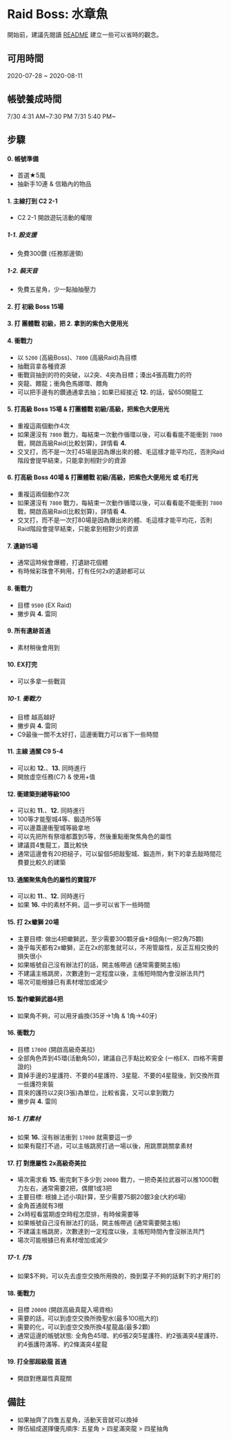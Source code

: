 # Raid Boss: 水章魚

開始前，建議先閱讀 [README][Main] 建立一些可以省時的觀念。

[Main]: README.md

## 可用時間
2020-07-28 ~ 2020-08-11

## 帳號養成時間
7/30 4:31 AM~7:30 PM
7/31 5:40 PM~

## 步驟
#### 0. 帳號準備
  - 首選★5風
  - 抽新手10連 & 信箱內的物品

#### 1. 主線打到 C2 2-1
  - C2 2-1 開啟遊玩活動的權限

##### 1-1. 設支援
  - 免費300鑽 (任務那邊領)

##### 1-2. 裝天音
  - 免費五星角，少一點抽抽壓力

#### 2. 打 初級 Boss 15場
  
#### 3. 打 團體戰 初級，把 2. 拿到的紫色大便用光

#### 4. 衝戰力
  - 以 `5200` (高級Boss)、`7800` (高級Raid)為目標
  - 抽戰貨拿各種資源
  - 衝戰貨抽到的符的突破，以2突、4突為目標；湊出4張高戰力的符
  - 突龍、餵龍；衝角色馬娜環、餵角
  - 可以把手邊有的鑽通通拿去抽；如果已經接近 **12.** 的話，留650開龍工

#### 5. 打高級 Boss 15場 & 打團體戰 初級/高級，把紫色大便用光
  - 重複這兩個動作4次
  - 如果還沒有 `7800` 戰力，每結束一次動作循環以後，可以看看能不能衝到 `7800` 戰，開啟高級Raid(比較划算)，詳情看 **4.**
  - 交叉打，而不是一次打45場是因為爆出來的體、毛這樣才能平均花，否則Raid階段會提早結束，只能拿到相對少的資源

#### 6. 打高級 Boss 40場 & 打團體戰 初級/高級，把紫色大便用光 或 毛打光
  - 重複這兩個動作2次
  - 如果還沒有 `7800` 戰力，每結束一次動作循環以後，可以看看能不能衝到 `7800` 戰，開啟高級Raid(比較划算)，詳情看 **4.**
  - 交叉打，而不是一次打80場是因為爆出來的體、毛這樣才能平均花，否則Raid階段會提早結束，只能拿到相對少的資源
  
#### 7. 遺跡15場
  - 通常這時候會爆體，打遺跡花個體
  - 有時候彩珠會不夠用，打有任何2x的遺跡都可以
  
#### 8. 衝戰力
  - 目標 `9500` (EX Raid)
  - 撇步與 **4.** 雷同

#### 9. 所有遺跡首通
  - 素材稍後會用到

#### 10. EX打完
  - 可以多拿一些戰貨
  
##### 10-1. 衝戰力
  - 目標 越高越好
  - 撇步與 **4.** 雷同
  - C9最後一關不太好打，這邊衝戰力可以省下一些時間

#### 11. 主線 通關 C9 5-4
  - 可以和 **12.**、**13.** 同時進行
  - 開放虛空任務(C7) & 使用+值
  
#### 12. 衝建築到總等級100
  - 可以和 **11.**、**12.** 同時進行
  - 100等才能聖城4等、鍛造所5等
  - 可以邊蓋邊衝聖城等級拿地
  - 可以先把所有祭壇都蓋到5等，然後重點衝聚焦角色的屬性
  - 建議買4隻龍工，蓋比較快
  - 通常這邊會有20把槌子，可以留個5把敲聖城、鍛造所，剩下的拿去敲時間花費要比較久的建築
  
#### 13. 通關聚焦角色的屬性的寶龍7F
  - 可以和 **11.**、**12.** 同時進行
  - 如果 **16.** 中的素材不夠，這一步可以省下一些時間
  
#### 15. 打 2x蠍獅 20場
  - 主要目標: 做出4把蠍獅武，至少需要300顆牙齒+8個角(一把2角75顆)
  - 幾乎每天都有2x蠍獅，正在2x的那隻就可以，不用管屬性，反正互相交換的損失很小
  - 如果帳號自己沒有辦法打的話，開主帳帶過 (通常需要開主帳)
  - 不建議主帳跳房，次數達到一定程度以後，主帳短時間內會沒辦法共鬥
  - 場次可能根據已有素材增加或減少

#### 15. 製作蠍獅武器4把
  - 如果角不夠，可以用牙齒換(35牙→1角 & 1角→40牙)
  
#### 16. 衝戰力
  - 目標 `17000` (開啟高級奇美拉)
  - 全部角色弄到45環(活動角50)，建議自己手點比較安全 (一格EX、四格不需要證的)
  - 賣掉手邊的3星護符、不要的4星護符、3星龍、不要的4星龍後，到交換所買一些護符來裝
  - 買來的護符以2突(3張)為單位，比較省露，又可以拿到戰力
  - 撇步與 **4.** 雷同
  
##### 16-1. 打素材
  - 如果 **16.** 沒有辦法衝到 `17000` 就需要這一步
  - 如果有龍打不過，可以主帳跳房打過一場以後，用跳票跳關拿素材
  
#### 17. 打 對應屬性 2x高級奇美拉
  - 場次需求看 **15.** 衝完剩下多少到 `20000` 戰力，一把奇美拉武器可以推1000戰力左右，通常需要2把，偶爾1或3把
  - 主要目標: 根據上述小項計算，至少需要75銅20銀3金(大約6場)
  - 金角首通就有3根
  - 2x時程看當期虛空時程怎麼排，有時候需要等
  - 如果帳號自己沒有辦法打的話，開主帳帶過 (通常需要開主帳)
  - 不建議主帳跳房，次數達到一定程度以後，主帳短時間內會沒辦法共鬥
  - 場次可能根據已有素材增加或減少
  
##### 17-1. 打$
  - 如果$不夠，可以先去虛空交換所用換的，換到葉子不夠的話剩下的才用打的
  
#### 18. 衝戰力
  - 目標 `20000` (開啟高級真龍入場資格)
  - 需要的話，可以到虛空交換所換聖水(最多100瓶大的)
  - 需要的化，可以到虛空交換所換4星龍晶(最多2顆)
  - 通常這邊的帳號狀態: 全角色45環、約6張2突5星護符、約2張滿突4星護符、約4張護符滿等、約2條滿突4星龍
  
#### 19. 打全部超級龍 首通
  - 開啟對應屬性真龍關

## 備註
- 如果抽齊了四隻五星角，活動天音就可以換掉
- 隊伍組成選擇優先順序: 五星角 > 四星滿突龍 > 四星抽角
